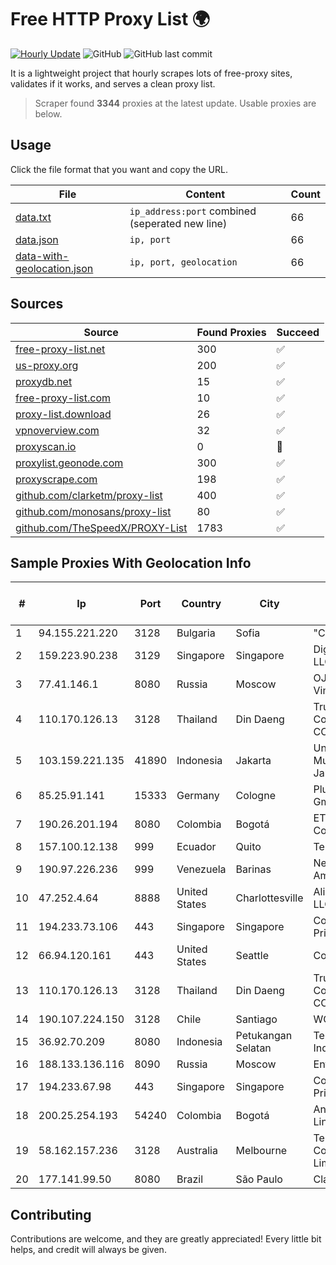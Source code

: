
# Free HTTP Proxy List 🌍

[![Hourly Update](https://github.com/mertguvencli/http-proxy-list/actions/workflows/main.yml/badge.svg?branch=main)](https://github.com/mertguvencli/http-proxy-list/actions/workflows/main.yml)
![GitHub](https://img.shields.io/github/license/mertguvencli/http-proxy-list)
![GitHub last commit](https://img.shields.io/github/last-commit/mertguvencli/http-proxy-list)

It is a lightweight project that hourly scrapes lots of free-proxy sites, validates if it works, and serves a clean proxy list.


> Scraper found **3344** proxies at the latest update. Usable proxies are below.

## Usage

Click the file format that you want and copy the URL.


|File|Content|Count|
|----|-------|-----|
|[data.txt](https://raw.githubusercontent.com/mertguvencli/http-proxy-list/main/proxy-list/data.txt)|`ip_address:port` combined (seperated new line)|66|
|[data.json](https://raw.githubusercontent.com/mertguvencli/http-proxy-list/main/proxy-list/data.json)|`ip, port`|66|
|[data-with-geolocation.json](https://raw.githubusercontent.com/mertguvencli/http-proxy-list/main/proxy-list/data-with-geolocation.json)|`ip, port, geolocation`|66|

## Sources

|Source|Found Proxies|Succeed|
|------|-------------|-------|
|[free-proxy-list.net](https://free-proxy-list.net)|300|✅|
|[us-proxy.org](https://www.us-proxy.org)|200|✅|
|[proxydb.net](http://proxydb.net)|15|✅|
|[free-proxy-list.com](https://free-proxy-list.com/?page=&port=&type%5B%5D=http&type%5B%5D=https&up_time=0&search=Search)|10|✅|
|[proxy-list.download](https://www.proxy-list.download/HTTP)|26|✅|
|[vpnoverview.com](https://vpnoverview.com/privacy/anonymous-browsing/free-proxy-servers)|32|✅|
|[proxyscan.io](https://www.proxyscan.io)|0|🚫|
|[proxylist.geonode.com](https://proxylist.geonode.com/api/proxy-list?limit=300&page=1&sort_by=lastChecked&sort_type=desc&protocols=http,https)|300|✅|
|[proxyscrape.com](https://api.proxyscrape.com/v2/?request=displayproxies&protocol=http&timeout=10000&country=all&ssl=all&anonymity=all)|198|✅|
|[github.com/clarketm/proxy-list](https://raw.githubusercontent.com/clarketm/proxy-list/master/proxy-list-raw.txt)|400|✅|
|[github.com/monosans/proxy-list](https://raw.githubusercontent.com/monosans/proxy-list/main/proxies/http.txt)|80|✅|
|[github.com/TheSpeedX/PROXY-List](https://raw.githubusercontent.com/TheSpeedX/PROXY-List/master/http.txt)|1783|✅|


## Sample Proxies With Geolocation Info

|#|Ip|Port|Country|City|Internet Service Provider|
|-|--|----|-------|----|-------------------------|
|1|94.155.221.220|3128|Bulgaria|Sofia|"Cooolbox" AD|
|2|159.223.90.238|3129|Singapore|Singapore|DigitalOcean, LLC|
|3|77.41.146.1|8080|Russia|Moscow|OJSC Vimpelcom HQ|
|4|110.170.126.13|3128|Thailand|Din Daeng|True Internet Corporation CO. Ltd.|
|5|103.159.221.135|41890|Indonesia|Jakarta|Universitas Muhammadiyah Jakarta|
|6|85.25.91.141|15333|Germany|Cologne|PlusServer GmbH|
|7|190.26.201.194|8080|Colombia|Bogotá|ETB - Colombia|
|8|157.100.12.138|999|Ecuador|Quito|Telconet S.A|
|9|190.97.226.236|999|Venezuela|Barinas|NetLink América C.A.|
|10|47.252.4.64|8888|United States|Charlottesville|Alibaba.com LLC|
|11|194.233.73.106|443|Singapore|Singapore|Contabo Asia Private Limited|
|12|66.94.120.161|443|United States|Seattle|Contabo Inc.|
|13|110.170.126.13|3128|Thailand|Din Daeng|True Internet Corporation CO. Ltd.|
|14|190.107.224.150|3128|Chile|Santiago|WOM S.A.|
|15|36.92.70.209|8080|Indonesia|Petukangan Selatan|Telekomunikasi Indonesia|
|16|188.133.136.116|8090|Russia|Moscow|Enforta-MSK|
|17|194.233.67.98|443|Singapore|Singapore|Contabo Asia Private Limited|
|18|200.25.254.193|54240|Colombia|Bogotá|Andinet ON Line|
|19|58.162.157.236|3128|Australia|Melbourne|Telstra Corporation Limited|
|20|177.141.99.50|8080|Brazil|São Paulo|Claro S.A.|



## Contributing

Contributions are welcome, and they are greatly appreciated! Every
little bit helps, and credit will always be given.

